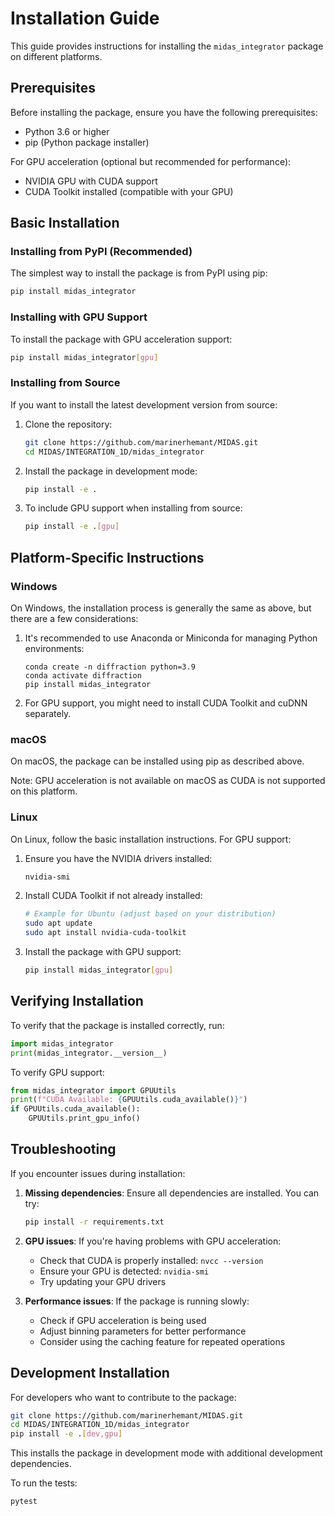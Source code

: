 # Installation Guide

This guide provides instructions for installing the `midas_integrator` package on different platforms.

## Prerequisites

Before installing the package, ensure you have the following prerequisites:

- Python 3.6 or higher
- pip (Python package installer)

For GPU acceleration (optional but recommended for performance):
- NVIDIA GPU with CUDA support
- CUDA Toolkit installed (compatible with your GPU)

## Basic Installation

### Installing from PyPI (Recommended)

The simplest way to install the package is from PyPI using pip:

```bash
pip install midas_integrator
```

### Installing with GPU Support

To install the package with GPU acceleration support:

```bash
pip install midas_integrator[gpu]
```

### Installing from Source

If you want to install the latest development version from source:

1. Clone the repository:
   ```bash
   git clone https://github.com/marinerhemant/MIDAS.git
   cd MIDAS/INTEGRATION_1D/midas_integrator
   ```

2. Install the package in development mode:
   ```bash
   pip install -e .
   ```

3. To include GPU support when installing from source:
   ```bash
   pip install -e .[gpu]
   ```

## Platform-Specific Instructions

### Windows

On Windows, the installation process is generally the same as above, but there are a few considerations:

1. It's recommended to use Anaconda or Miniconda for managing Python environments:
   ```
   conda create -n diffraction python=3.9
   conda activate diffraction
   pip install midas_integrator
   ```

2. For GPU support, you might need to install CUDA Toolkit and cuDNN separately.

### macOS

On macOS, the package can be installed using pip as described above.

Note: GPU acceleration is not available on macOS as CUDA is not supported on this platform.

### Linux

On Linux, follow the basic installation instructions. For GPU support:

1. Ensure you have the NVIDIA drivers installed:
   ```bash
   nvidia-smi
   ```

2. Install CUDA Toolkit if not already installed:
   ```bash
   # Example for Ubuntu (adjust based on your distribution)
   sudo apt update
   sudo apt install nvidia-cuda-toolkit
   ```

3. Install the package with GPU support:
   ```bash
   pip install midas_integrator[gpu]
   ```

## Verifying Installation

To verify that the package is installed correctly, run:

```python
import midas_integrator
print(midas_integrator.__version__)
```

To verify GPU support:

```python
from midas_integrator import GPUUtils
print(f"CUDA Available: {GPUUtils.cuda_available()}")
if GPUUtils.cuda_available():
    GPUUtils.print_gpu_info()
```

## Troubleshooting

If you encounter issues during installation:

1. **Missing dependencies**: Ensure all dependencies are installed. You can try:
   ```bash
   pip install -r requirements.txt
   ```

2. **GPU issues**: If you're having problems with GPU acceleration:
   - Check that CUDA is properly installed: `nvcc --version`
   - Ensure your GPU is detected: `nvidia-smi`
   - Try updating your GPU drivers

3. **Performance issues**: If the package is running slowly:
   - Check if GPU acceleration is being used
   - Adjust binning parameters for better performance
   - Consider using the caching feature for repeated operations

## Development Installation

For developers who want to contribute to the package:

```bash
git clone https://github.com/marinerhemant/MIDAS.git
cd MIDAS/INTEGRATION_1D/midas_integrator
pip install -e .[dev,gpu]
```

This installs the package in development mode with additional development dependencies.

To run the tests:

```bash
pytest
```
